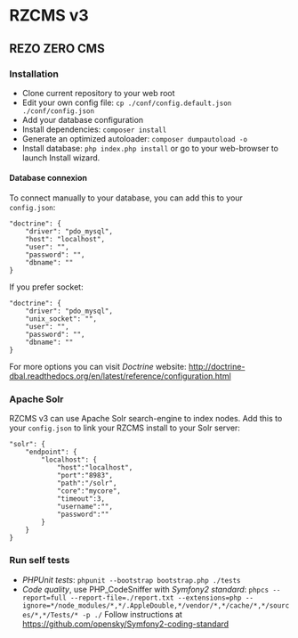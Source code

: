 # RZCMS v3
## REZO ZERO CMS

### Installation

* Clone current repository to your web root
* Edit your own config file: `cp ./conf/config.default.json ./conf/config.json`
* Add your database configuration
* Install dependencies: `composer install`
* Generate an optimized autoloader: `composer dumpautoload -o`
* Install database: `php index.php install` or go to your web-browser to launch Install wizard.

#### Database connexion

To connect manually to your database, you can add this to your `config.json`:

```
"doctrine": {
    "driver": "pdo_mysql",
    "host": "localhost",
    "user": "",
    "password": "",
    "dbname": ""
}
```

If you prefer socket:

```
"doctrine": {
    "driver": "pdo_mysql",
    "unix_socket": "",
    "user": "",
    "password": "",
    "dbname": ""
}
```

For more options you can visit *Doctrine* website: http://doctrine-dbal.readthedocs.org/en/latest/reference/configuration.html

### Apache Solr

RZCMS v3 can use Apache Solr search-engine to index nodes.
Add this to your `config.json` to link your RZCMS install to your Solr server:

```
"solr": {
    "endpoint": {
        "localhost": {
            "host":"localhost",
            "port":"8983",
            "path":"/solr",
            "core":"mycore",
            "timeout":3,
            "username":"",
            "password":""
        }
    }
}
```

### Run self tests

* *PHPUnit tests*: `phpunit --bootstrap bootstrap.php ./tests`
* *Code quality*, use PHP_CodeSniffer with *Symfony2 standard*:
`phpcs --report=full --report-file=./report.txt --extensions=php --ignore=*/node_modules/*,*/.AppleDouble,*/vendor/*,*/cache/*,*/sources/*,*/Tests/* -p ./`
Follow instructions at https://github.com/opensky/Symfony2-coding-standard
